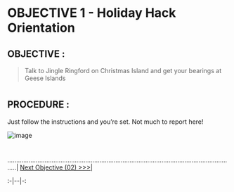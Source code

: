 # OBJECTIVE 1 - Holiday Hack Orientation #

## OBJECTIVE : ##
>Talk to Jingle Ringford on Christmas Island and get your bearings at Geese Islands
#  
## PROCEDURE : ##

Just follow the instructions and you’re set.  Not much to report here!

![image](https://github.com/user-attachments/assets/60157cda-d3b2-459b-9627-5d73a308b4e5)

#
.................................................................................................................................| [Next Objective (02) >>>](OBJECTIVE%2002%20-%20Elf%20Connect.md)|

:-|--|-:
